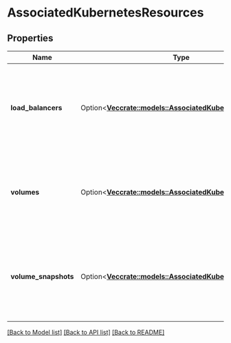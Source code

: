 # AssociatedKubernetesResources

## Properties

Name | Type | Description | Notes
------------ | ------------- | ------------- | -------------
**load_balancers** | Option<[**Vec<crate::models::AssociatedKubernetesResource>**](associated_kubernetes_resource.md)> | A list of names and IDs for associated load balancers that can be destroyed along with the cluster. | [optional]
**volumes** | Option<[**Vec<crate::models::AssociatedKubernetesResource>**](associated_kubernetes_resource.md)> | A list of names and IDs for associated volumes that can be destroyed along with the cluster. | [optional]
**volume_snapshots** | Option<[**Vec<crate::models::AssociatedKubernetesResource>**](associated_kubernetes_resource.md)> | A list of names and IDs for associated volume snapshots that can be destroyed along with the cluster. | [optional]

[[Back to Model list]](../README.md#documentation-for-models) [[Back to API list]](../README.md#documentation-for-api-endpoints) [[Back to README]](../README.md)


